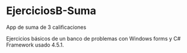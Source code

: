 # EjerciciosB-Suma
App de suma de 3 calificaciones

Ejercicios básicos de un banco de problemas con Windows forms y C# Framework usado 4.5.1.
